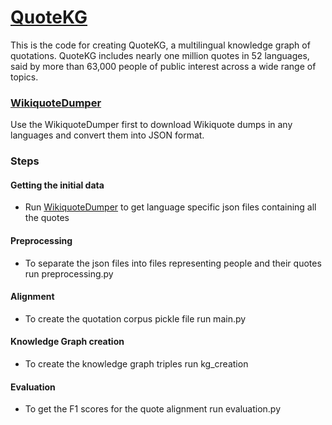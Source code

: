 # [QuoteKG](http://quotekg.l3s.uni-hannover.de)

This is the code for creating QuoteKG, a multilingual knowledge graph of quotations. QuoteKG includes nearly one million quotes in 52 languages, said by more than 63,000 people of public interest across a wide range of topics.

### [WikiquoteDumper](https://github.com/sgottsch/WikiquoteDumper)
Use the WikiquoteDumper first to download Wikiquote dumps in any languages and convert them into JSON format.

### Steps
#### Getting the initial data
* Run [WikiquoteDumper](https://github.com/sgottsch/WikiquoteDumper) to get language specific json files containing all the quotes
#### Preprocessing 
* To separate the json files into files representing people and their quotes run preprocessing.py 
#### Alignment
* To create the quotation corpus pickle file run main.py
#### Knowledge Graph creation
* To create the knowledge graph triples run kg_creation 
#### Evaluation
* To get the F1 scores for the quote alignment run evaluation.py 
